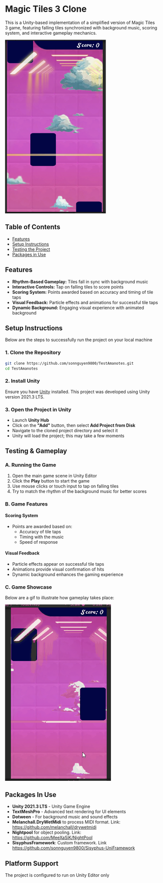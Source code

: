 # Magic Tiles 3 Clone

This is a Unity-based implementation of a simplified version of Magic Tiles 3 game, featuring falling tiles synchronized with background music, scoring system, and interactive gameplay mechanics.

![alt text](image.png)

## Table of Contents

- [Features](#features)
- [Setup Instructions](#setup-instructions)
- [Testing the Project](#testing--gameplay)
- [Packages in Use](#packages-in-use)

## Features
- **Rhythm-Based Gameplay:** Tiles fall in sync with background music
- **Interactive Controls:** Tap on falling tiles to score points
- **Scoring System:** Points awarded based on accuracy and timing of tile taps
- **Visual Feedback:** Particle effects and animations for successful tile taps
- **Dynamic Background:** Engaging visual experience with animated background

## Setup Instructions

Below are the steps to successfully run the project on your local machine

### 1. Clone the Repository

```bash
git clone https://github.com/sonnguyen9800/TestAmanotes.git
cd TestAmanotes
```

### 2. Install Unity

Ensure you have [Unity](https://unity.com/) installed. This project was developed using Unity version 2021.3 LTS.

### 3. Open the Project in Unity

- Launch **Unity Hub**
- Click on the **"Add"** button, then select **Add Project from Disk**
- Navigate to the cloned project directory and select it
- Unity will load the project; this may take a few moments


## Testing & Gameplay

### A. Running the Game

1. Open the main game scene in Unity Editor
2. Click the **Play** button to start the game
3. Use mouse clicks or touch input to tap on falling tiles
4. Try to match the rhythm of the background music for better scores

### B. Game Features

#### Scoring System
- Points are awarded based on:
  - Accuracy of tile taps
  - Timing with the music
  - Speed of response

#### Visual Feedback
- Particle effects appear on successful tile taps
- Animations provide visual confirmation of hits
- Dynamic background enhances the gaming experience

### C. Game Showcase
Below are a gif to illustrate how gameplay takes place:

![alt text](test.gif)

## Packages In Use
- **Unity 2021.3 LTS** - Unity Game Engine
- **TextMeshPro** - Advanced text rendering for UI elements
- **Dotween** - For background music and sound effects
- **Melanchall.DryWetMidi** to process MIDI format. Link: https://github.com/melanchall/drywetmidi
- **Nightpool** for object pooling. Link: https://github.com/MeeXaSiK/NightPool
- **SisyphusFramework**: Custom framework. Link https://github.com/sonnguyen9800/Sisyphus-UniFramework
  
## Platform Support
The project is configured to run on Unity Editor only
